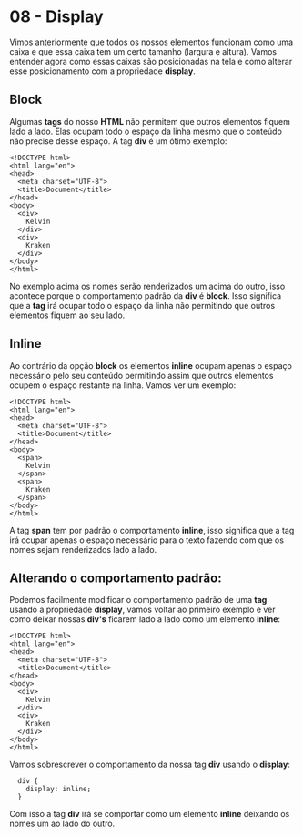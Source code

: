 # 08 - Display

Vimos anteriormente que todos os nossos elementos funcionam como uma caixa e que essa caixa tem um certo tamanho \(largura e altura\). Vamos entender agora como essas caixas são posicionadas na tela e como alterar esse posicionamento com a propriedade **display**.

## Block

Algumas **tags** do nosso **HTML** não permitem que outros elementos fiquem lado a lado. Elas ocupam todo o espaço da linha mesmo que o conteúdo não precise desse espaço. A tag **div** é um ótimo exemplo:

```
<!DOCTYPE html>
<html lang="en">
<head>
  <meta charset="UTF-8">
  <title>Document</title>
</head>
<body>
  <div>
    Kelvin
  </div>
  <div>
    Kraken
  </div>
</body>
</html>
```

No exemplo acima os nomes serão renderizados um acima do outro, isso acontece porque o comportamento padrão da **div** é **block**. Isso significa que a **tag** irá ocupar todo o espaço da linha não permitindo que outros elementos fiquem ao seu lado.

## Inline

Ao contrário da opção **block** os elementos **inline** ocupam apenas o espaço necessário pelo seu conteúdo permitindo assim que outros elementos ocupem o espaço restante na linha. Vamos ver um exemplo:

```
<!DOCTYPE html>
<html lang="en">
<head>
  <meta charset="UTF-8">
  <title>Document</title>
</head>
<body>
  <span>
    Kelvin
  </span>
  <span>
    Kraken
  </span>
</body>
</html>
```

A tag **span** tem por padrão o comportamento **inline**, isso significa que a tag irá ocupar apenas o espaço necessário para o texto fazendo com que os nomes sejam renderizados lado a lado.

## Alterando o comportamento padrão:

Podemos facilmente modificar o comportamento padrão de uma **tag** usando a propriedade **display**, vamos voltar ao primeiro exemplo e ver como deixar nossas **div's** ficarem lado a lado como um elemento **inline**:

```
<!DOCTYPE html>
<html lang="en">
<head>
  <meta charset="UTF-8">
  <title>Document</title>
</head>
<body>
  <div>
    Kelvin
  </div>
  <div>
    Kraken
  </div>
</body>
</html>
```

Vamos sobrescrever o comportamento da nossa tag **div** usando o **display**:

```
  div {
    display: inline;
  }
```

Com isso a tag **div** irá se comportar como um elemento **inline** deixando os nomes um ao lado do outro.

